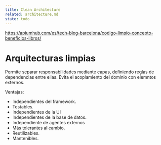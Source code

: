 ```yaml
---
title: Clean Architecture
related: architecture.md
state: todo
---
```


https://apiumhub.com/es/tech-blog-barcelona/codigo-limpio-concepto-beneficios-libros/

# Arquitecturas limpias

Permite separar responsabilidades mediante capas, definiendo reglas de dependencias entre ellas. 
Evita el acoplamiento del dominio con elemntos externos.

Ventajas:

* Independientes del framework.
* Testables.
* Independientes de la UI
* Independientes de la base de datos.
* Independiente de agentes externos
* Más tolerantes al cambio.
* Reutilizables.
* Mantenibles.